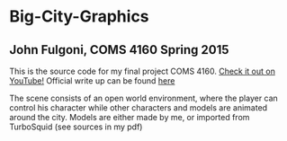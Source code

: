 # Big-City-Graphics
## John Fulgoni, COMS 4160 Spring 2015

This is the source code for my final project COMS 4160.
[Check it out on YouTube!](https://www.youtube.com/watch?v=hV0mXMTP3EI)
Official write up can be found [here](jsf2154_final.pdf)

The scene consists of an open world environment, where the player can control his character
while other characters and models are animated around the city.
Models are either made by me, or imported from TurboSquid (see sources in my pdf)